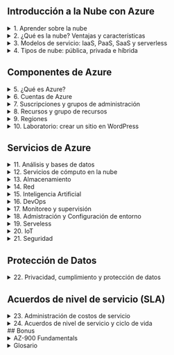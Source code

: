 ## Introducción a la Nube con Azure

<details><summary> 1. Aprender sobre la nube
</summary>

### **Conociendo Azure**
- Qué es
- Azure Portal
- Marketplace
- Servicios

### **Servicios:**

- Cómputo
- Web
- Almacenamiento
- BBDD
- Red
- IA
- DevOps
- Entornos
- Serverless
- IoT
- Seguridad

### **Componentes de Azure**

- Suscripciones
- Grupos de administración
- Recursos
- Grupos de recursos
- Regiones

### **Seguridad y privacidad**

- Protección de la información.
- Red segura.
- Servicios de identidad.
- Gobernanza de la nube.
- Estándares de privacidad.

### **Acuerdo de nivel de servicio**

- Acuerdos.
- Ciclo de vida del servicio.
- Administración de costos de servicio.

### Certificaciones Microsoft

**Developer:** Diseñan, construyen, prueban y mantienen soluciones para la nube:

- Azure Developer
- Developer Associate
- Dynamics 365
- Power Platform Developer
- IoT Developer

**Solutions Architect:** Expertos en cómputo, redes, almacenamiento y seguridad:

- Azure Solutions
- Power Platform
- Finance and Operations Apps

**DevOps Engineer:** Combinan personas, procesos y tecnologías para entregar productos de valor y servicios de forma continua:

- Azure DevOps Engineer Expert

**Security Engineer:** Implementan controles de seguridad y protección de amenazas para accesos, datos, aplicaciones y redes: 

- Azure Security Engineer
- Security Operations
- Indentity and Access

**Administrator:** Implementan, monitorean y mantienen soluciones.

- Azure Administrator
- Windows Virtual Desktop
- Teams Administrator
- Security Administrator

**Data Engineer:** Diseñan e implementan la administración, monitoreo, seguridad y privacidad de datos 

- Azure Data Engineer Associate

**Data Scientist:** Aplican técnicas de machine learning para entrenar, evaluar y desplegar modelos que resuelven problemas de negocio:

- Azure Data Scientist Associate

**AI Engineer:** Usan servicios cognitivos, machine learning y knowledge mining para diseñar e implementar soluciones:

- Azure AI Engineer Associate.

</details>

<details><summary> 2. ¿Qué es la nube? Ventajas y características
</summary>

### ¿Qué es la nube?

La nube son instalaciones en las cuales cada una tiene de forma independiente energia electrica, refrigeración y seguridad, son llamados Centro de Datos. Dentro de ellos se encuentran cientos de equipos conectados a Internet para consumir los servicios ofrecidos en la Nube.

Los Centros de Datos se encuentran distribuidos a lo largo del mundo. Azure es el servicio Cloud que tiene mas DataCenters desplegados a nivel mundial.

<aside>
💡 Azure (Microsoft) busca que sus DataCenters sean 100% sustentables utilizando Energias Limpias

</aside>

### ¿Para qué o Por qué?

- Cómputo
- Servidores
- Almacenamiento y bases de datos
- Redes
- Inteligencia Artificial
- Software y mas

> "Todo lo que puedes hacer en una computadora se puede hacer en la nube pero más: **barato, ágil y seguro**"
> 

### Modelo basado en consumo

Pago por servicios usados:

- Reduce costos operativos
- Optimiza la infraestructura
- Escala según las necesidades

### CapEx vs OpEx

- **Gastos de capital (CapEx):** Inversión en infraestructura física, deducible a largo plazo
- **Gastos operativos (OpEx):** Inversión en servicios o productos facturados al momento

### Ventajas

**Confiabilidad y Alta Disponibilidad**

- Experiencia de usuario sin tiempo de inactividad perceptible, aunque haya errores

**Escalable**

- Vertical: aumentando RAM | CPU a una VM
- Horizontal: aumentado instancias de recursos

**Elasticidad**

- Las aplicaciones siempre tendrán los recursos necesarios

**Agilidad**

- Instanciar recursos en la nube es muy rápido de implementar y configurar

**Distribución geográfica**

- DataCenter en todo el mundo ofreciendo el mejor rendimiento a cada región

**Recuperación ante desastres**

- Los datos se protegen con copias de seguridad, replicación de datos y distribución geográfica
</details>

<details><summary> 3. Modelos de servicio: IaaS, PaaS, SaaS y serverless
</summary>

![Images/Untitled.png](Images/Untitled.png)

### On-Premise (Local)

Todo corre por tu cuente:

- Equipos
- Adecuación
- Mantenimiento
- Configuración
- Actualización

### IaaS

**Ventajas**

Parecido a on-premise ofreciendo mayor flexibilidad y control sobre el hardware:

- Sin CapEx
- Ágil
- Administración compartida

**Desventajas**

- Complicado al inicio según el grado de detalle que se requiere en aspectos de conocimiento y tiempo

### PaaS

**Ventajas**

Entorno administrado por el proveedor: VMs, red, infraestructura.

- Solo te preocupas por el desarrollo.
- Configuración más ágil que IaaS.
- Enfocado al despliegue de aplicaciones.

**Desventajas**

- Puede ser más caro que IaaS.
- Compatibilidad con algunos elementos.
- Dependencias con el proveedor.
- Riesgos de seguridad.
- Limitantes de idioma, interfaz o recursos.

### SaaS

**Ventajas**

El proveedor administra el 100% del entorno y los usuarios solo utilizan la aplicación que se ejecuta en la nube:

- Office Online.
- Outlook.
- CRM.
- ERP.

**Desventajas**

- Se necesita conexión a internet.
- Poco control.
- Baja personalización.
- Desempeño limitado.

### Serveless

- Sí usa servidores.
- El proveedor aprovisiona, escala y administra la infraestructura.
- Ejecuta funciones o fracciones de código.
- Es dirigida por eventos.

**Ventajas**

- Altamente escalable.
- Enfocada a la lógica de negocio.
- Ahorro de tiempo.
- Desarrollo ágil.
- Pago por uso.

**Desventajas**

- No están diseñada para procesos extensos.
- Detalles de desempeño.
- Retos de testing y debugging.
</details>

<details><summary> 4. Tipos de nube: pública, privada e híbrida
</summary>

### Nube Pública

- Accesible a todo el mundo.
- Son propiedad de un proveedor.
- Se distribuye a través de internet.

### Nube Privada

- Accesible para miembros de una organización
- Puede estar on-premise u hospedada.

### Nube Híbrida

- Combinación de on-premise, nube pública y privada.

![Images/Untitled%201.png](Images/Untitled%201.png)
</details>

## Componentes de Azure

<details><summary> 5. ¿Qué es Azure?
</summary>

Es un proveedor de servicios en la nube, cuenta con mas de 100 servicios distintos para ser accedidos a través de internet. Cubre prácticamente cualquier necesidad para la nube o de computo.

![Untitled](Images/Untitled%202.png)

### Ventajas de Azure

- Preparado para el futuro.
- Crea a tu ritmo.
- Listo para cualquier tipo de nube.
- Confiable.
- Cuenta con plataforma Microsoft Learn -

[Examinar todo - Learn](https://docs.microsoft.com/es-es/learn/browse/?products=azure&amp%3Bresource_type=learning%20path)

### ¿Cómo funciona Azure?

- A través de la virtualización (se puede realizar de forma local o en la nube en un Datacenter).
- Basado en virtualización abstrae los elementos de una PC recibidos por un Hypervisor.
- Se usa un orquestador encargado de recibir nuestras indicaciones.

### Herramientas

- Azure Portal - [https://portal.azure.com/](https://portal.azure.com/)
- Azure MarketPlace
</details>

<details><summary> 6. Cuentas de Azure
</summary>

![Images/Untitled%203.png](Images/Untitled%203.png)

**Recursos:** Instancias de los servicios disponibles como máquinas virtuales, discos duros y bases de datos.

**Grupos de recursos:** Contenedor lógico donde se implementan y administran recursos de Azure. Un recurso puede pertenecer a un solo GR pero puede comunicarse con recursos de otro GR.

**Suscripciones:** Agrupación de cuentas de usuario y recursos creados por estas cuentas. Puede tener límites o cuotas definidas.

**Grupos de administración:** Administran el acceso, las directivas y cumplimiento de las suscripciones. Las suscripciones heredan las condiciones de su grupo.

Creación de la Cuenta

[Soluciones de Azure | Microsoft Azure](https://azure.microsoft.com/es-es/solutions/)

</details>

<details><summary> 7. Suscripciones y grupos de administración
</summary>
Se necesita de una suscripción de Azure para utilizar sus servicios:

- Desarrollador: pagas por los servicios a medida que los utilices.
- Prueba: experimentar de manera gratuita.
- Suscripción: a través de un partner compras servicios de Azure.
- Estudiante: a través de un email autorizado (.edu)

### Limites

1. **Facturación:** forma de facturarse. Cada suscripción tiene su factura.
2. **Control de acceso:** cada suscripción tiene directivas de acceso.

### ¿Cuándo se necesita más suscripciones?

- **Entorno:** separación de entornos de trabajos como desarrollo, pruebas, aislamiento de datos, entre otros.
- **Estructura Organizacional:** limitaciones según presupuesto, tiempo, por equipos o acceso a recursos.
- **Facturación:** para facilitar el seguimiento de costos según entornos como producción, desarrollo o pruebas.
- **Límites por suscripción:** Pueden haber algunas limitaciones de hardware por suscripción, entonces es necesario crear nuevas.

![Images/Untitled%204.png](Images/Untitled%204.png)

### Grupos de Administración

![Images/Untitled%205.png](Images/Untitled%205.png)

**Consideraciones:**

- Hasta 10 000 grupos de administración en un único directorio.
- El árbol de grupo de administración puede admitir hasta seis niveles de profundidad.
- Cada grupo de administración y suscripción solo puede admitir un elemento primario.
- Cada grupo de administración puede tener muchos elementos secundarios.
- Todas las suscripciones y grupos de administración están dentro de una única jerarquía en cada directorio.
</details>

<details><summary> 8. Recursos y grupo de recursos
</summary>

**Recurso:** elemento administrable en Azure.

**Grupo de recursos:** contenedor de recursos relacionados a una solución.

### Características

- Todos los recursos deben estar en un grupo.
- Un recurso solo puede pertenecer a un grupo.

<aside>
💡 Cuando eliminas un grupo de recursos, también elimina todos los recursos contenidos.

</aside>

### Autorización

Utilizan permisos de control basado en roles (**RBAC - Roles Based Access Control**), permitiendo acceso solo a lo necesario.

### Herramientas

**Azure Resource Manager**

![Images/Untitled%206.png](Images/Untitled%206.png)

- Plantillas en JSON.
- Administrar recursos por grupo.
- Capacidad de reutilización.
- RBAC.
- Etiquetas.
- Facturación.
</details>

<details><summary> 9. Regiones
</summary>

Área geográfica con por lo menos un data center. Algunos servicios son exclusivos de ciertas regiones.

- Canada East
- North Europe
- South Africa North

**Regiones Especiales**

- US DoD
- US Gov Virginia
- US Gov Iowa
- China East
- China North

<aside>
💡 Azure es el proveedor con más regiones globales y en constante expansión.

</aside>

[https://docs.microsoft.com/en-us/learn/modules/azure-architecture-fundamentals/regions-availability-zones](https://docs.microsoft.com/en-us/learn/modules/azure-architecture-fundamentals/regions-availability-zones)

### Zonas de disponibilidad

- Distintos data centers en una misma región equipados con energía de emergencia, refrigeración y redes independientes.

**Propósito**

- Permiten redudancia de servicios y datos ante errores, desastres u otros imprevistos.

**Consideraciones**

- No todas las regiones son compatibles con zonas de disponiblidad.
- Esto puede implicar un costo.

![Images/Untitled%207.png](Images/Untitled%207.png)

### Pares de regiones

Regiones con por lo menos 500 km de distancia entre ambas para replicar recursos en caso de interrupciones, como:

- Desastres naturales.
- Incendios.
- Disturbios civiles.
- Ausencia de electricidad.
- Daños en la red física.
- Otros.

![Images/Untitled%208.png](Images/Untitled%208.png)
</details>

<details><summary> 10. Laboratorio: crear un sitio en WordPress
</summary>

# Labs

[Ejercicio: Creación de un sitio web hospedado en Azure - Learn](https://docs.microsoft.com/es-mx/learn/modules/azure-architecture-fundamentals/exercise-create-website)

[https://docs.google.com/document/d/1nT6lvqlRPhlPCy1a-Xknp-aPwBjm5gKHqk5QW2CLj6s/edit](https://docs.google.com/document/d/1nT6lvqlRPhlPCy1a-Xknp-aPwBjm5gKHqk5QW2CLj6s/edit)

</details>

## Servicios de Azure

<details><summary> 11. Análisis y bases de datos
</summary>

### **Tipos de bases de datos:**

- Estructuradas (SQL)
- No Estructuradas (NoSQL)

### **Tipos de Datos**

- Estructurados
- Semi-estructurados
- No estructarados

### Servicios

1. **Azure Cosmo DB**
- Servicio de bases de datos NoSQL, elástico e independiente al rendimiento y almacenamiento de las regiones.
- Almacena datos en formato de secuencia de registro de átomos (ARS).
- Se abstraen los datos y se proyectan como una API.
- Compatibilidad con SQL, Gremlin, Cassandra, MondoDB
2. **Azure SQL Database**
- Basado en Microsoft SQL Server.
- Alto rendimiento
- Confiable
- Administrada
- Segura
- Compatible con NoSQL
- Funciona como PaaS controlando las funciones administrativas de una BD:
- Actualizaciones
- Revisiones
- Backups
- Supervisión
3. **Azure SQL Managed Instance**
- Comando para backup.
- Common language runtime (CLR).

> **CLR:** Es el entorno de ejecución de código .NET en SQL que se encarga de compilar y convertir el código pára que sea ejecutado en la CPU de la máquina.
> 
- Transacciones entre bases de datos.
- No cuenta con escalado automático.

![Images/Untitled%209.png](Images/Untitled%209.png)

### Servicios para motores específicos

1. **Azure Database for MySQL**
- Basado en MySQL Community Edition 5.6, 5.7 y 8.0.
- Alta disponibilidad.
- Escalado en segundos.
- Protección de información.
- Backups automáticos.
2. **Azure Database for PostgreSQL**
- Basado en PostgreSQL.
- Opción de servidor único:
- Básico
- Uso general
- Optimizado
- Hiperscala (Citus) para cargas de
100 GB o más.

### Servicios de análisis y big data

1. **Azure Synapse Analytics**
- Análisis de datos de todo tipo: sin procesar, refinados o seleccionados.
- Por medio de recursos sin servidor o provisionados.
- Compatible con SQL y Apache Spark.
2. **Azure HDInsight**
- Análisis de datos de open source.
- Procesa grandes volúmenes de datos.
- Puede crear clusters de tipo Spark, Hadoop, Kafka, HBase y más.
- Admite ETLs.
3. **Azure Databricks**
- Descubre información de volúmenes masivos de datos.
- Compatible con Apache Spark.
- Funciona Python, Scala, R, Java, SQL, TensorFlow, PyTorch y Scikit-Learn.
4. **Azure Data Lake Analytics**
- Realiza análisis bajo demanda.
- Enfocado a ETL en lugar de configurar hardware.
- Modelo pay as you go.

# Labs

[Ejercicio: Creación de una base de datos SQL - Learn](https://docs.microsoft.com/es-es/learn/modules/azure-database-fundamentals/exercise-create-sql-database)

</details>

<details><summary> 12. Servicios de cómputo en la nube
</summary>

### Azure Virtual Machines

- IaaS
- Conveniente para:
- Pruebas y desarrollo.
- Ejecutar aplicaciones en la nube.
- Extender recursos en la nube.
- Recuperación ante desastres.
- Migración (lift-and-shift)
- Azure Batch:
- Conjuntos de VMs.
- Configuración en minutos de máquinas idénticas.
- Aumento o disminución automático.

### Azure Container Instances

- PaaS para ejecución de contenedores
- Sencillo
- Sin servicios adicionales
- Permite carga de contenedores

### Azure Kubernetes Service

- Orquestación (automatización y administración) de contenedores en volumen.
- Utilidad de contenedores:
- Dividir las partes de una aplicación.
- Hacer cambios sin afectar otras partes.
- Hacer pruebas en entornos aislados

### Azure App Service

- PaaS para crear y alojar aplicaciones conectadas a la web.
- Compatible con Windows, Linux e implementaciones automatizadas.
- Tipos de servicios:
- Aplicaciones web.
- Aplicaciones de API.
- Operaciones en segundo plano.
- Aplicaciones móviles.

### Azure Functions (serverless)

- Funciones que responden a eventos:
- Peticiones REST.
- Temporizador.
- Mensajes de otro servicio.
- Escalan automáticamente.
- Sin estado.
- Con estado (Durable Functions).

### Azure Logic Apps (serverless)

- Flujos de trabajo basados en eventos.
- Cuenta con una GUI.
- Se crean de forma visual o en JSON.
- Cuenta con más de 200 conectores y bloques.

![Images/Untitled%2010.png](Images/Untitled%2010.png)

### Windows Virtual Desktop

- Tener Windows en cualquier lugar.
- Compatible con los sistemas operativos mas populares o incluso navegadores web.
- Ventajas:
- Compatibilidad.
- Mejor experiencia de uso.
- Seguridad.
- Rendimiento.
- Inicio de sesión múltiple.
- Licencias propias.

# Labs

[Ejercicio: Creación de una máquina virtual Windows - Learn](https://docs.microsoft.com/es-es/learn/modules/create-windows-virtual-machine-in-azure/3-exercise-create-a-vm)

[Ejercicio: Conexión a una máquina virtual Windows mediante RDP - Learn](https://docs.microsoft.com/es-es/learn/modules/create-windows-virtual-machine-in-azure/5-exercise-connect-to-a-windows-vm-using-rdp)

</details>

<details><summary> 13. Almacenamiento
</summary>

### Azure Blob Storage

- Almacenamiento no estructurado.
- Sin restricciones.
- Soporta miles de cargas simultáneas.
- Ideal para:
- Visualizar imágenes o videos.
- Acceso distribuido.
- Streaming.
- Backup.
- Análisis de datos.
- Almacenamiento de VMs >8 TB.

### Azure Files

- Recursos compartidos administrados en la nube bajo protocolos SMB y NFS.
- Pueden estar en local o en la nube.
- Ideal para:
- Cuando muchas aplicaciones usan recursos compartidos.
- Acceder a recursos desde varias VMs.
- Similar a OneDrive.

### Niveles de acceso:

1. **Frecuente:** Imágenes o descargas de un sitio web.
2. **Esporádico (30 días):** Reportes mensuales, facturas, etc.
3. **Archivo (180 días):** Copias de seguridad.

# Labs

[Ejercicio: creación de una cuenta de almacenamiento mediante Azure Portal - Learn](https://docs.microsoft.com/es-es/learn/modules/create-azure-storage-account/5-exercise-create-a-storage-account)

</details>

<details><summary> 14. Red
</summary>

### Azure Virtual Network

- Permite a los recursos de Azure comunicarse entre sí, con usuarios de internet y equipos cliente en local.
- Funcionalidades:
- Aislamiento y segmentación
- Comunicación con internet
- Comunicación entre recursos
- Redes virtuales.
- Puntos de conexión de servicio.
- Comunicación entre recursos locales
- Redes virtuales de punto a sitio.
- Redes privadas virtuales (VPN) de sitio a sitio.
- Azure ExpressRoute.
- Enrutamiento del tráfico de red
- Tablas de ruta.
- Protocolo de puerta de enlace de borde (BGP).
- Filtrado del tráfico de red
- Grupos de seguridad de red.
- Aplicaciones virtuales de red.

![Images/Untitled%2011.png](Images/Untitled%2011.png)


### Azure VPN Gateway

- Conecta redes locales a Azure vía VPN de sitio a sitio/punto, a sitio, a través de protocolos IPsec e IKE.

### Azure ExpressRoute

- Genera conexiones privadas entre Azure y la infraestructura, de forma confiable y rápida, sin utilizar internet público.

# Labs

[Ejercicio: creación de una red virtual de Azure - Learn](https://docs.microsoft.com/es-es/learn/modules/configure-network-for-azure-virtual-machines/3-exercise-create-azure-virtual-network)

[Ejercicio: Creación de una instancia de Azure VPN Gateway - Learn](https://docs.microsoft.com/es-es/learn/modules/configure-network-for-azure-virtual-machines/5-exercise-create-azure-vpn-gateway)

</details>

<details><summary> 15. Inteligencia Artificial
</summary>

1. **Deep Learning:** usa redes neuronales para descubrir, aprender y crecer.
2. **Machine learning:** utiliza datos existentes para entrenar modelos y pronosticar.

### Azure Machine Learning

- PaaS para realizar predicciones conectándose a datos para entrenar y probar modelos.
- Ofrece control completo del diseño y entrenamiento de algoritmos.

### Azure Cognitive Services

- Modelos de ML creados que permiten a una aplicación ver, oír, hablar, entender y pensar. No se necesitan conocimientos en ML o DS.
- Categorías:
- Lengua
- Voz
- Visión
- Decisión

### Azure Bot Service

- Azure Bot Service.
- Bot Framework.
- Creación de agentes virtuales que pueden usar otros servicios.

# Labs

[Ejercicio: análisis de imágenes con el servicio Computer Vision - Learn](https://docs.microsoft.com/es-es/learn/modules/analyze-images-computer-vision/3-analyze-images)

</details>

<details><summary> 16. DevOps
</summary>

# **Azure DevOps Services**

## Azure Repos

- Repositorios de código fuente centralizado para publicar código y colaborar.

## Azure Boards

- Tableros para gestión de proyectos como Kanban, informes, incidencias, epics, etc.

## Azure Pipelines

- Herramienta de automatización de:
- Continuos Integration
- Continuos Delivery

## Azure Artifacts

- Repositorio para alojar *artefactos* que se incluyen en el flujo de pruebas o implementación.

## Azure Test Plans

- Herramientas de pruebas automatizadas para garantizar la calidad antes de lanzar software.

# GitHub & GitHub Actions

- **Git:** herramienta de control de versiones.
- **GitHub:** repositorio de código remoto.

## GitHub Actions

- Automatización de flujos de trabajo basado en triggers, especialmente para CI/CD.

# Azure DevTest Labs

- Medio automatizado para administrar proceso de compilación, configuración y anulación de VMs y otros recursos.

# Labs

[Ejercicio: Creación de una prueba de rendimiento para una aplicación web mediante Azure Portal - Learn](https://docs.microsoft.com/es-es/learn/modules/load-test-web-app-azure-devops/3-create-a-quick-performance-test-for-a-web-app-using-the-azure-portal)

[Ejercicio: Uso de Azure DevOps para personalizar y volver a configurar las pruebas de carga de aplicaciones web - Learn](https://docs.microsoft.com/es-es/learn/modules/load-test-web-app-azure-devops/6-use-azure-devops-to-customize-and-reconfigure-web-app-load-tests)

</details>

<details><summary> 17. Monitoreo y supervisión
</summary>

## Azure Advisor

- Evalúa recursos, brinda recomendaciones y notificaciones de mejora a través de Azure Portal y su API.
- Categorías:
- Confiabilidad.
- Seguridad.
- Rendimiento.
- Costos.
- Excelencia operativa.

## Azure Monitor

- Plataforma que recopila, analiza y muestra datos para tomar acciones basada en métricas del entorno local y Azure.

![Images/Untitled%2012.png](Images/Untitled%2012.png)

## Azure Service Health

- Brinda vista personalizada del estado de los servicios, regiones y recursos de Azure.
- Eventos:
- Problemas de servicio.
- Mantenimientos planeados.
- Avisos de estado.

## Azure Network Security Group

- Filtrar el tráfico de red hacia y desde los recursos de Azure en una red virtual de Azure.
- Un grupo de seguridad de red contiene [reglas de seguridad](https://docs.microsoft.com/en-us/azure/virtual-network/security-overview#security-rules) que permiten o deniegan el tráfico de red entrante hacia, o el tráfico de red saliente desde, varios tipos de recursos de Azure.
- Para cada regla, se puede especificar **el origen y el destino, el puerto y el protocolo**. [Este artículo](https://docs.microsoft.com/en-us/azure/virtual-network/security-overview) describe las propiedades de una regla de grupo de seguridad de red, las [reglas de seguridad predeterminadas](https://docs.microsoft.com/en-us/azure/virtual-network/security-overview#default-security-rules) que se aplican y las propiedades de la regla que puede modificar para crear una [regla de seguridad aumentada](https://docs.microsoft.com/en-us/azure/virtual-network/security-overview#augmented-security-rules).

# Labs

[Ejercicio: Configuración de una máquina virtual con diagnósticos de arranque - Learn](https://docs.microsoft.com/es-es/learn/modules/monitor-azure-vm-using-diagnostic-data/3-exercise-create-virtual-machine)

[Ejercicio: Configuración de la extensión Azure Diagnostics - Learn](https://docs.microsoft.com/es-es/learn/modules/monitor-azure-vm-using-diagnostic-data/6-exercise-configure-azure-diagnostic-extension)

</details>

<details><summary> 18. Admistración y Configuración de entorno
</summary>

### Azure Portal

### Azure Mobile App

- Compatible con iOS y Android.
- Supervisa estado de Azure.
- Alertas, diagnósticos y correcciones.
- Ejecutar comandos de CLI o Azure PowerShell.

### Azure PowerShell

### Azure CLI

### Cloud Shell

### Azure Resource Manager Templates

- Formato JSON.
- Se comprueban antes de ejecutarse.
- Se define el estado y configuración de cada recurso, la plantilla hace el resto.

### Labs

[Ejercicio: Creación de una aplicación de funciones en Azure Portal - Learn](https://docs.microsoft.com/es-es/learn/modules/create-serverless-logic-with-azure-functions/3-create-an-azure-functions-app-in-the-azure-portal?pivots=javascript)

[Ejercicio: Incorporación de lógica a la aplicación de funciones - Learn](https://docs.microsoft.com/es-es/learn/modules/create-serverless-logic-with-azure-functions/5-add-logic-to-the-function-app?pivots=javascript)

</details>

<details><summary> 19. Serveless
</summary>

## Azure Functions

- Alojamiento de métodos o funciones que se ejecutan enrespuesta a eventos:
- Solicitudes HTTP
- Temporizadores
- Mensajes
- Acciones
- Ventajas:
- Escalado automático.
- Pago por función ejecutada.
- Con o sin estado.
- Tareas de orquestación (durable functions).
- Lenguajes compatibles
- C#
- JavaScript
- Python
- TypeScript
- Java
- Shell

## Azure Logic Apps

- No-code/Low-code.
- Ideal par automatizar y organizar.
- Integra aplicaciones, datos y sistemas.

![Images/Untitled%2013.png](Images/Untitled%2013.png)

## Labs

[Ejercicio: Incorporación de lógica a la aplicación de funciones - Learn](https://docs.microsoft.com/es-es/learn/modules/create-serverless-logic-with-azure-functions/5-add-logic-to-the-function-app?pivots=javascript)

[Ejercicio: Creación de una rama en función de las opiniones del tweet - Learn](https://docs.microsoft.com/es-es/learn/modules/route-and-process-data-logic-apps/8-ex-branch-based-on-tweet-sentiment)

[Ejercicio: Creación de una aplicación de funciones en Azure Portal - Learn](https://docs.microsoft.com/es-es/learn/modules/create-serverless-logic-with-azure-functions/3-create-an-azure-functions-app-in-the-azure-portal?pivots=javascript)

[Ejercicio: Creación de la aplicación lógica de seguimiento de redes sociales - Learn](https://docs.microsoft.com/es-es/learn/modules/route-and-process-data-logic-apps/4-ex-create-social-media-tracker)

</details>

<details><summary> 20. IoT
</summary>

> El Internet of Things (IoT), describe la red de objetos físicos (cosas), que llevan sensores integrados, software y otras tecnologías, con el fin de conectar e intercambiar datos con otros dispositivos y sistemas a través de Internet.
> 

### ¿De dónde vienen los datos?

**Sensores**:

- Temperatura.
- Humedad.
- Códigos (barras, QR).
- Proximidad.
- Ubicación geográfica.
- Sonido.
- Movimiento.
- Biométricos.

## Azure IoT Hub

- Centro de mensajes entre aplicaciones IoT y dispositivos.
- Permite control remoto manual o automatizado de dispositivos.
- Cuenta con supervisión

## Azure IoT Central

- Basado en IoT Hub con interfaz visual.
- Posee plantillas para escenarios comunes.

## Azure Sphere

- Avnet Azure Sphere MT3620 Starter Kit
- Seeed MT3620 Mini Dev Board
- Kit de desarrollo de Seeed Azure Sphere MT3620
- Partes:
- Unidad de Microcontrolador (MCU).
- Sistema operativo (SO).
- Servicio de seguridad (AS3).
- Requisitos:
- Kit de desarrollo.
- **Windows**
- Visual Studio.
- Visual Studio Code.
- Línea de comandos con CMake.
- **Linux**
- Visual Studio Code.
- Línea de comandos con CMake.

## Labs

[Ejercicio: Creación de un servicio de aprovisionamiento de dispositivos, un certificado raíz y una inscripción de grupo - Learn](https://docs.microsoft.com/es-es/learn/modules/securely-provision-iot-devices-at-scale-with-device-provisioning-service/4-exercise-create-dps-resource-root-certificate-group-enrollment)

[Ejercicio: Creación del código para los dispositivos de sensor - Learn](https://docs.microsoft.com/es-es/learn/modules/securely-provision-iot-devices-at-scale-with-device-provisioning-service/6-exercise-create-code-sensor-devices?pivots=vscode)

[Ejercicio: Comprobación de que varios dispositivos se aprovisionan automáticamente y se asignan al centro - Learn](https://docs.microsoft.com/es-es/learn/modules/securely-provision-iot-devices-at-scale-with-device-provisioning-service/7-exercise-test-multiple-devices-provision-correctly)

</details>

<details><summary>  21. Seguridad
</summary>

## Servicios de Seguridad

## Azure Security Center

- Servicio que brinda visibilidad del nivel de seguridad de los servicios en Azure y local.
- Supervisa la configuración de seguridad.
- Aplica cambios automáticamente.
- Brinda recomendaciones.
- Detecta y bloquea amenazas de malware con ML.
- Detecta ataques e investiga amenazas.
- Proporciona control de acceso *Just-in-Time.*

### Puntuación de seguridad

Es la medida del nivel de seguridad y permite:

- Notificar el estado actual.
- Mejorar el nivel.
- Compara puntos de referencia.

## Azure Sentinel

- SIEM en la nube de análisis de seguridad y amenazas.
- Recopila datos en volumen.
- Detecta amenazas
- Investiga con IA.
- Responde a incidentes.

## Azure Key Vault

- Servicio centralizado para almacenar datos confidenciales.
- **Administra**:
- Secretos.
- Claves de cifrado.
- Certificados SSL/TLS.
- Respaldos por módulos de seguridad de hardware (HMS).

## Azure Dedicated Host

- Servidores físicos que no se comparten con otros inquilinos y/o aplicaciones.
- Ofrece visibilidad y control.
- Asegura requisitos de cumplimiento.
- Personalizable.
- Puede tener mayor costo.

# Servicios de Seguridad de Red

## Azure Firewall

## Azure DDoS Protection

# Servicios de Identidad

- **Autenticación (AuthN):** Solicitar credenciales legítimas.
- **Autorización (AuthZ):** Establecer el nivel de acceso a una persona o servicio autenticado.

Un buen sistema de autenticación se compone de 3 elementos claves:

- Algo que sabes
- Algo que tienes
- Algo que eres

## Azure Active Directory

## Multi-Factor Authentication

## Inicio de Sesión Único (SSO)

# Labs

[Ejercicio: Administración de una contraseña en Azure Key Vault - Learn](https://docs.microsoft.com/es-es/learn/modules/protect-against-security-threats-azure/5-manage-password-key-vault)

[Ejercicio: agregar o eliminar usuarios en Azure Active Directory - Learn](https://docs.microsoft.com/es-es/learn/modules/create-users-and-groups-in-azure-active-directory/3-exercise-add-delete-users-azure-ad)

[Ejercicio: asignar usuarios a grupos de Azure Active Directory - Learn](https://docs.microsoft.com/es-es/learn/modules/create-users-and-groups-in-azure-active-directory/5-exercise-assign-users-azure-ad-groups)

[Ejercicio: Habilitación de Azure AD Multi-Factor Authentication - Learn](https://docs.microsoft.com/es-es/learn/modules/secure-aad-users-with-mfa/4-exercise-mfa)

</details>

## Protección de Datos

<details><summary> 22. Privacidad, cumplimiento y protección de datos
</summary>

<aside>
💡 Los datos de nuestros clientes NO son nuestros datos.
</aside>

# ¿Cumplimiento?

Cumplir con una ley, estándar, conjunto de directrices, normas o requerimientos.

- Globales
- Gubernamentales
- Sectoriales
- Regionales

## Declaración de privacidad

- Explica qué datos personales recopila Microsoft, cómo los usa y para qué.
- Abarca todos sus servicios, sitios, software, servidores y dispositivos.

## Términos de los servicios en línea

- Contrato legal entre Microsoft y el cliente.
- Detalla las obligaciones de ambas partes respecto al procesamiento y seguridad de los datos.
- ***Aplica a servicios bajo licencia.***

## Anexo de protección de datos **(Data Protection Addendum)**

- Define términos de seguridad y procesamiento de datos para servicios en línea:
- Cumplimiento de leyes
- Revelación de datos
- Seguridad de datos

# Adicional

[Información legal de Microsoft Azure | Microsoft Azure](https://azure.microsoft.com/es-mx/support/legal/)

[Confíe en su nube | Microsoft Azure](https://azure.microsoft.com/es-mx/overview/trusted-cloud/)

</details>

## Acuerdos de nivel de servicio (SLA)

<details><summary> 23. Administración de costos de servicio
</summary>

## Calculadora de costo total de propiedad (TOC)

- Ayuda a calcular los costos de Azure vs. local.
- Deben considerarse costos indirectos, diferencias de zona, promedios, etc.

### ¿Cómo funciona?

1. Definir cargas de trabajo.
2. Ajustar supuestos.
3. Consultar informe.

## Comprar servicios

- Contratos Enterprise (B2B).
- En la web.
- Proveedor de soluciones (Microsoft partner)

### ¿Qué afecta a los costos?

- Tipo de recurso.
- Medidores de uso: tiempo, tráfico, tamaños y cantidades.
- Uso de recursos.
- Región.

## Reducción de costos

### ¿Qué afecta a los costos?

- Estimar antes de implementar.
- Azure Advisor.
- Limitar presupuestos.
- Pagar por adelantado.
- Licenciamiento.
- Disponer de regiones y ubicaciones de bajo costo.
- Investigar ofertas de ahorro.
- Azure Cost Management + Billing.
- Etiquetas para identificar costos.
- Cambiar el tamaño de recursos.
- Desasignar recursos.
- Eliminar recursos no utilizados.
- Migrar de IaaS a PaaS.

# Adicional

[Información general sobre precios - Cómo funcionan los precios de Azure | Microsoft Azure](https://azure.microsoft.com/es-mx/pricing/)

[Calculadora de precios | Microsoft Azure](https://azure.microsoft.com/es-mx/pricing/calculator/)

[Calculadora del costo total de propiedad (TCO) | Microsoft Azure](https://azure.microsoft.com/es-mx/pricing/tco/calculator/)

[Optimización de costos en la nube | Microsoft Azure](https://azure.microsoft.com/es-mx/overview/cost-optimization/)

</details>

<details><summary> 24. Acuerdos de nivel de servicio y ciclo de vida
</summary>

# Acuerdo de nivel de servicio

- Contrato formal entre empresa de servicios y cliente.
- Define estándares de rendimiento que Microsoft se compromete a brindar.

### ¿Qué incluyen?

- Introducción.
- Términos generales.
- Detalles del SLA (Service Level Agreement).

### Importancia

**Entender**:

- Garantías de servicio.
- Hacerlas efectivas.
- Disponibilidades.

![Images/Untitled%2014.png](Images/Untitled%2014.png)

![Images/Untitled%2015.png](Images/Untitled%2015.png)

### Elementos para aumentar SLA

- Tipo de discos.
- Niveles superiores de servicio.
- Redundancia en regiones.
- Redundancia en zonas de disponibilidad.

# Cálculo del SLA compuesto

![Images/Untitled%2016.png](Images/Untitled%2016.png)

Los SLA compuestos implican varios servicios que soportan una aplicación, cada uno con diferentes niveles de disponibilidad.

Por ejemplo, considere una aplicación web de App Service que escribe en Azure SQL Database. En el momento de escribir este artículo, estos servicios de Azure tienen los siguientes acuerdos de nivel de servicio:

Aplicaciones web de App Service = 99,95%.

Base de datos SQL = 99,99%.

¿Cuál es el tiempo máximo de inactividad que se puede esperar para esta aplicación? Si cualquiera de los servicios falla, toda la aplicación falla. La probabilidad de que cada servicio falle es independiente, por lo que el SLA compuesto para esta aplicación es 99,95% × 99,99% = 99,94%. Esto es más bajo que los SLA individuales, lo que no es sorprendente porque una aplicación que depende de varios servicios tiene más puntos potenciales de fallo.

Se puede mejorar el SLA compuesto creando rutas independientes de reserva. Por ejemplo, si la base de datos SQL no está disponible, ponga las transacciones en una cola para ser procesadas más tarde.

## Ciclo de vida

- Forma en que cada servicio está disponible.
- **Fases**:
- Desarrollo.
- Preliminar.
- Disponibilidad general (GA).
- Desaconsejado.

## Azure Policy

ayuda a aplicar las normas de la organización y a evaluar el cumplimiento a escala. A través de su panel de control de cumplimiento, proporciona una vista agregada para evaluar el estado general del entorno, con la capacidad de desglosar la granularidad por recurso y por política. También ayuda a que sus recursos cumplan con la normativa mediante la corrección masiva de los recursos existentes y la corrección automática de los nuevos recursos.

Los casos de uso comunes para Azure Policy incluyen la implementación de la gobernanza para la coherencia de los recursos, el cumplimiento de las normativas, la seguridad, los costes y la gestión. Las definiciones de políticas para estos casos de uso comunes ya están disponibles en su entorno de Azure como elementos incorporados para ayudarle a empezar.

## Adicional

[Contratos de nivel de servicio - Página principal | Microsoft Azure](https://azure.microsoft.com/es-mx/support/legal/sla/)

</details>
## Bonus

<details><summary> AZ-900 Fundamentals
</summary>

## Azure Cloud Computing

![https://static.platzi.com/media/user_upload/azure-900-cloud-fundamentals-1-cloud-computing-dcf14a84-2e4a-4c4d-a6aa-6b102e885d57.jpg](https://static.platzi.com/media/user_upload/azure-900-cloud-fundamentals-1-cloud-computing-dcf14a84-2e4a-4c4d-a6aa-6b102e885d57.jpg)

## Azure Architectural Components

![https://static.platzi.com/media/user_upload/azure-900-cloud-fundamentals-2-architectural-components-607d9a9b-d43e-4b09-bfac-f5cb0c5d28e1.jpg](https://static.platzi.com/media/user_upload/azure-900-cloud-fundamentals-2-architectural-components-607d9a9b-d43e-4b09-bfac-f5cb0c5d28e1.jpg)

## Azure Compute Services

![https://static.platzi.com/media/user_upload/azure-900-cloud-fundamentals-3-compute-services-9bd9719b-16e1-4a4a-9649-7a73745ea9dd.jpg](https://static.platzi.com/media/user_upload/azure-900-cloud-fundamentals-3-compute-services-9bd9719b-16e1-4a4a-9649-7a73745ea9dd.jpg)

## Azure Container Services

![https://static.platzi.com/media/user_upload/azure-900-cloud-fundamentals-4-container-services-40c4edeb-be7f-4878-a6fb-24e1d1b27a16.jpg](https://static.platzi.com/media/user_upload/azure-900-cloud-fundamentals-4-container-services-40c4edeb-be7f-4878-a6fb-24e1d1b27a16.jpg)

## Azure Network Services

![https://static.platzi.com/media/user_upload/azure-900-cloud-fundamentals-5-network-services-aa06fef7-17a2-4ec0-9887-823a4317d004.jpg](https://static.platzi.com/media/user_upload/azure-900-cloud-fundamentals-5-network-services-aa06fef7-17a2-4ec0-9887-823a4317d004.jpg)

## Azure Storage Services

![https://static.platzi.com/media/user_upload/azure-900-cloud-fundamentals-6-storage-services-98f7aa92-5fdd-4d1b-837a-4d90211a357d.jpg](https://static.platzi.com/media/user_upload/azure-900-cloud-fundamentals-6-storage-services-98f7aa92-5fdd-4d1b-837a-4d90211a357d.jpg)

## Azure Database Services

![https://static.platzi.com/media/user_upload/azure-900-cloud-fundamentals-7-database-services-1-0b82096e-9916-4c51-b8bb-90191ee7f16d.jpg](https://static.platzi.com/media/user_upload/azure-900-cloud-fundamentals-7-database-services-1-0b82096e-9916-4c51-b8bb-90191ee7f16d.jpg)

</details>


<details><summary> Glosario
</summary>

---

1. **Cloud computing:** Descompone las funciones clave de un ordenador y las ofrece como un servicio (como el procesamiento, el almacenamiento o la conexión en red). Es un tipo de informática basada en Internet que proporciona recursos de procesamiento informático y datos compartidos a ordenadores a otros dispositivos bajo demanda.
2. **Scaling:** Utilización de más recursos en la nube de los previstos o anticipados.
3. **Vertical Scaling:** - Adición de recursos adicionales para hacer frente a una mayor carga de trabajo para aumentar 2 núcleos de CPU a 4 en un servidor satisfacer la petición del usuario o un aumento de la RAM de 4 GB a 8 GB.
4. **Horizontal Scaling:** Aumentar la capacidad de su infraestructura en la nube, por ejemplo en el caso de que un servidor traiga otra instancia de una capacidad similar y luego equilibrar la carga entre los dos.
5. **Manual Scaling:** Es por lo que la supervisión se realiza físicamente y se escala según sea necesario.Automatic Scaling - Es por lo que un programa o un script realiza el escalado en base a parámetros que se le dan.
6. **Elastic:** Significa que los recursos de la nube pueden aumentar o disminuir en función de la demanda de los usuarios.
7. **Up to date:** Significa que la nube aprovecha el hardware más reciente, ya que los proveedores proveen que para el hardware y el software.
8. **Reliable:** Los proveedores de la nube tienen una infraestructura de centros de datos distribuidos por todo el mundo que a través de la cual replican los datos del cliente haciendo que se diga que es fiable debido a las múltiples copias y backups de los datos del cliente.
9. **Global:** La infraestructura de nube distribuida en todo el mundo del proveedor la hace global.
10. **Secure:** Las medidas físicas con políticas y controles establecidos, junto con personal experimentado personal experimentado hace que la nube sea segura, pero no exime a los clientes de su responsabilidad de mantener la seguridad de los datos.
11. **Shared security model:** Un marco de funcionamiento de la nube que describe la responsabilidad de los proveedores de la nube como de los clientes en el mantenimiento de la seguridad de la nube.
12. **Economies of scale:** Los proveedores de la nube se benefician de la existencia de muchos centros de datos, hardware y servidores, alcanzan una cierta eficiencia en la ejecución de tareas repetidas en comparación con proveedores muchos proveedores más pequeños, junto con costes unitarios y una menor fiscalidad debido a la compra a gran escala de servicios.
13. **Compliance:** La adhesión del proveedor de la nube a las normas y reglamentos establecidos establecido por las partes interesadas del sector y la normativa.
14. **Cloud security alliance star certification:** Cloud Security Alliance es una organización sin ánimo de lucro organización sin ánimo de lucro con la misión de "promover el uso de las mejores prácticas para proporcionar garantía de seguridad dentro de la computación en nube, y proporcionar educación sobre los usos de la computación en nube para ayudar a asegurar todas otras formas de computación. Han establecido un marco de certificación con tres niveles de garantía.
15. **CCM - Cloud Control Mix:** Estándar de cumplimiento de la alianza de seguridad de 4 estrellas.
16. **NIST - National Institute of Standard Technology:** Tiene un marco voluntario que consiste en normas, directrices y mejores prácticas para gestionar los riesgos relacionados con la ciberseguridad.
17. **AIPCA SOC - Service Organisations Controls:** Una norma de certificación de cumplimiento de servicios específica del sector.
18. **HIPAA - Health Insurance Portability and Accountability:** Ley de los Estados Unidos de América para los pacientes que regula la información sanitaria regulada del paciente.
19. **PCI DSS - Payment Card Industry Data Security Service:** Una norma de seguridad propia para organizaciones que manejan tarjetas de marca, por ejemplo, Visa, MasterCard, JCB, etc.
20. **Criminal Justice Information Systems:** Es una política de seguridad en los Estados Unidos de América (USA) para el gobierno, los estados y las autoridades locales que rigen el acceso a la información penal y de justicia información, así como de la Oficina Federal de Investigaciones (FBI).
21. **GPDR - General Data Protection Regulation:** Un reglamento de la Unión Europea (UE) que rige a todo aquel que recoja datos de información personal dentro de la UE. Entró en vigor el 28 de mayo de 2018.
22. **UK government GCloud:** Una normativa del Reino Unido que regula mediante la certificación de los productos y servicios en la nube utilizados por el gobierno del Reino Unido.
23. **MDA - Media Development Authority:** Es un gobierno de Singapur de varios niveles de seguridad en la nube de Singapur.
24. **Capex - Capital Expenditure:** Es un coste inicial con valor que se reduce con el tiempo. Es la Es la configuración inicial de una infraestructura de tecnología de la información. Por lo general, cubre los servidores, el almacenamiento, la red, las copias de seguridad, la continuidad del negocio, la instalación de centros de datos y el personal técnico, almacenamiento, red, copias de seguridad, continuidad del negocio, instalación de centros de datos y costes de personal técnico.
25. **Opex - Operational expenditure:** Es el gasto en el que se incurre cada mes en el que se consume servicios o productos, por ejemplo, los diferentes arrendamientos como el de la nube pueden incluir infraestructura, software, cargos por escalamiento de recursos, facturación por usuario entre otros.
26. **Auto-scaling consumption model:** Modelo de funcionamiento basado en la nube que permite el escalado ascendente o escalado ascendente o descendente de los recursos de la nube en función de la demanda. La infraestructura se pone en marcha cuando se necesita, pero se apaga cuando no se necesita; por lo tanto, no hay recursos no utilizados.
27. **Cloud deployment model:** Define dónde se almacenan los datos y dónde se ejecutan las aplicaciones. se ejecutan las aplicaciones.
- **Private cloud:** Es un modelo de despliegue que almacena sus datos en sus propias instalaciones.
- **Public cloud:** Es un modelo de implementación que almacena sus datos en una infraestructura gestionada por un proveedor de nubes como Microsoft Azure.
- **Hybrid cloud:** Es un modelo de implementación que almacena sus datos tanto en las instalaciones y en la nube con comunicación entre ambos.
28. **Cloud service model:** Diferentes formas de alojamiento en la nube infraestructura.
29. **On premise model:** En el que uno es responsable de la compra, instalación y administración de su centro de datos.
30. **Iaas:** Infraestructura como servicio - en el que un proveedor de la nube es responsable de gestionar el hardware (red, almacenamiento, servidores) para el cliente, que tiene la libertad de elegir su sistema operativo y el resto de la pila de servicios pagados.
31. **Virtualization:** La virtualización es una tecnología que representa el hardware subyacente como software.
32. **Hypervisor:** Una característica del sistema operativo moderno que puede representar las señales del hardware físico como equivalente de software que puede ser utilizado en máquinas virtuales que se inician en el host.
33. **Fabric controller:** Este software es responsable de la gestión de los servidores en el rack.
34. **Orchestrator:** Un software centralizado que controla todos los controladores de tejido en un centro de datos.
35. **Services:** Variedad de usos que proporciona la nube de Microsoft Azure.
36. **Geographies:** Un mercado discreto con dos o más regiones que preserva la residencia y límites de cumplimiento.
37. **Region pair:** Dos regiones que están a 300 millas de distancia la una de la otra y que se ponen a trabajar juntas en MS Azure.
38. **Redundancy:** Un modelo de arquitectura que milita contra un único punto de fallo en su composición.
39. **Availability zones:** Centros de datos físicos separados dentro de una zona Azure.
40. **Service Level Agreement (SLA):** Es un documento formal que especifica el compromiso de Microsoft compromiso de Microsoft para operar el servicio, define los estándares de rendimiento y describe lo que que ocurrirá si el servicio no cumple con los estándares especificados.
41. **Uptime:** Es el periodo de tiempo determinado en el que un servicio en la nube concreto o determinado está disponible.
42. **Resiliency:** Capacidad de un sistema para recuperarse de un fallo. Sus componentes son:
- **Availability:** Es similar al tiempo de actividad y es la naturaleza de un servicio en la nube particular o determinado accesibilidad.
- **High availability:** Es una implementación de medidas para prevenir fallos para la accesibilidad de un recurso o servicio alojado en la nube.
43. **Disaster recovery:** Modalidad de restablecimiento de los servicios en caso de que no estén disponibles debido a por cualquier circunstancia imprevista.
44. **Account:** Una cuenta en la nube de Microsoft Azure puede ser personal o propiedad de una organización.
45. **Azure account:** Asociada a una identidad como su correo electrónico, pero también tiene sus otros datos como nombre, datos de contacto y datos de pago.
46. **AAD- Azure Active Directory:** Es un proveedor de identidad basado en la nube que soporta múltiples protocolos de autenticación (como OpenID y OAuth).
47. **Azure billing:** Cobro por el uso de los recursos de Azure.
48. **Subscription:** Una agrupación lógica para varios propósitos. Por lo general, se incluyen en las siguientes categorías:
- **Free:** Para servicios que no conllevan ningún gasto.
- **PAYG - Pay As You Go:** Se trata de una suscripción de pago regular para servicios a precio de venta al público.
- **Enterprise Agreement:** Esta suscripción ofrece la opción de comprar servicios en la nube ylicencias de software bajo el mismo acuerdo.
- **CSP – Cloud Service Provider:** La suscripción CSP se puede comprar asocios autorizados de Microsoft.
- **Multiple:** Combinación de los planes de suscripción anteriores, así como otros que pueden ser únicos desde una perspectiva de caso a caso basada en los servicios y productos anteriores que el cliente puede haber adquirido de Microsoft.
49. **AAD - Azure Active Directory:** Azure Active Directory es un proveedor de identidad basado en la nube que soporta múltiples protocolos de autenticación que incluyen estándares modernos como Open ID y OAuth.
50. **Billing:** Cargos cobrados por los servicios de Azure.
51. **Support:** Ayuda técnica extendida a los clientes para los problemas que surgen en la nube de Azure de Azure.
- **Free support:** Soporte técnico proporcionado a los clientes en Azure sin ningún cargo.
- **Paid support:** Se proporciona a los clientes que necesitan un soporte técnico más profundo.
52. **Azure Knowledge Centre:** Es una base de datos en la que se pueden realizar búsquedas con soluciones a problemas comunes. problemas.
53. **Azure documentation:** Se encuentra en el sitio web de Azure con detalles en profundidad sobre Azure como tutoriales, API’s y SDL’s entre muchos más.
54. **Azure portal:** Interfaz de usuario basada en la web que se puede cargar con cualquier navegador.
55. **Beta feature:** Un pre-lanzamiento de una característica de software en la nube de Azure que se entrega a un gran grupo de usuarios para que la prueben en condiciones reales. Las características de un producto o un servicio liberado al público para una vista previa.
- **Private features:** Se liberan a un conjunto selecto de clientes para su evaluación, normalmente clientes estratégicos y personas con información privilegiada de Azure que participan activamente en el envío de comentarios.
56. **Beta service:** Un pre-lanzamiento de un servicio de software en la nube de Azure que se entrega a un gran grupo de usuarios para que lo prueben en condiciones reales.
57. **Azure power shell:** Es un módulo que puede instalar power shell para Windows, o Linux o Mac. Este módulo añade líneas de comando adicionales a power shell que le permiten gestionar los recursos de Azure recursos.
58. **Azure CLI:** Es una herramienta de línea de comandos multiplataforma que puede utilizar para crear y gestionar recursos en Azure. Al estar basada en Python se puede ejecutar en cualquier sistema operativo que tenga Python.
59. **OS - Operating System:** Un sistema operativo es un software de sistema que gestiona los recursos de hardware y software del ordenador y proporciona servicios comunes. recursos de hardware y software y proporciona servicios comunes para los programas informáticos.
60. **Command Line Interface (CLI):** Una interfaz de línea de comandos es un medio para interactuar con un programa informático en el que el usuario emite comandos al programa en forma de líneas de texto sucesivas. líneas de texto. El programa que maneja la interfaz se llama intérprete de línea de comandos o procesador de línea de comandos, o shell.
61. **Azure Cloud Shell:** Es una potente interfaz de línea de comandos que puede ejecutar dentro de su navegador. Se puede acceder a ella a través del portal de Azure y se puede elegir entre la línea de comandos de Azure Azure o el comando Power Shell. Ambos están disponibles en la nube de Azure.
62. **Azure Mobile App:** Le permite gestionar los recursos de Azure cuando está en movimiento.
63. **Azure dashboards:** Son mosaicos de interfaz de usuario personalizables que se pueden mostrar en el portal.
64. **Service Level Agreement (SLA):** Un contrato entre un proveedor y un cliente que especifica qué servicios se prestarán, las responsabilidades de cada parte y cualquier garantía de servicio.
65. **Third-Party Integration:** Combinar los sistemas y datos de una organización con entidades externas.
66. **General availability:** Es la etapa en la que una característica probada se incorpora a Azure como una característica estándar.
67. **Compute:** La capacidad de Azure Compute le da acceso programático a máquinas virtuales y sus recursos de apoyo.
68. **VM - Virtual Machine:** Proporciona una emulación por software de la computación física. Tienen un procesador procesador, memoria, disco duro, interfaz de red y necesitan un sistema operativo.
69. **Azure Virtual Machine:** Es un servicio que permite crear máquinas virtuales en la nube. Es el que ofrece más control.
70. **Availability sets:** Es una agrupación lógica de dos o más máquinas virtuales que le ayuda a mantener su aplicación disponible en caso de mantenimiento planificado y no planificado.
71. **RDP – Remote Desktop:** Es un cliente de software de conexión remota de Microsoft.
72. **SSH - Secure Shell:** Un cliente de software de conexión remota de Linux.
73. **Serverless:** Ofrece una ejecución en la nube de su código con completa abstracción de la infraestructura subyacente. Puedes desplegar tu código personalizado y ejecutarlo basado en disparadores de eventos. Se ejecuta en varios lenguajes, pero tienes menos control con serverless que también se conoce como sin estado.
74. **Fault domains:** En Azure, se trata de un único rack de servidores que tiene energía, refrigeración y hardware físico que proporcionan una separación física de las cargas de trabajo.
75. **Update domains:** Representa un grupo de máquinas virtuales que pueden reiniciarse al mismo al mismo tiempo. Son importantes durante el mantenimiento planificado cuando hay que reiniciar una máquina virtual.
76. **Lift and shift:** Es la introducción de una(s) imagen(es) personalizada(s) pre-creada(s) de máquina(s) virtual(es) en el entorno de producción.
77. **Load balancer:** El equilibrador de carga soporta escenarios de entrada y salida, proporciona baja latencia y alto rendimiento, y escala hasta millones de flujos para todas las aplicaciones TCP y UDP.
- **Azure Load Balancer:** Equilibra el tráfico entre máquinas virtuales. Con Azure Load Balancer, puede escalar sus aplicaciones y crear alta disponibilidad para sus servicios.
- **Round robin:** Modo de trabajo de balanceo de carga que asigna una nueva carga al siguiente balanceador disponible hasta que se agotan todos los balanceadores, momento en el que se reanuda la asignación de una carga al primer balanceador original. equilibrador original.
78. **Virtual Machine scale sets:** Servicio que permite gestionar un grupo de servidores idénticos. un servicio que permite gestionar un grupo de servidores idénticos, por ejemplo, una granja web que ejecuta servidores apache en paralelo sirviendo las peticiones de los usuarios.
79. **Container:** Similar a las máquinas virtuales, los contenedores se asientan sobre un sistema operativo anfitrión, pero no requieren su propio sistema operativo instalado dentro del contenedor. Si necesita Si necesita conseguir el mismo aislamiento que con las máquinas virtuales, pero quiere aumentar la eficiencia de su infraestructura, puede utilizar contenedores.
80. **Banner:** Mensaje que el servicio transmite cuando otro programa se conecta a él.
81. **Banner grabbing:** Cuando el programa se utiliza para recoger intencionalmente esta información. Esto puede ser hecho usando Telnet para crear una conexión con el host y luego consultar cada puerto.
82. **Microservice architecture:** Se trata de un servicio que tiene un ámbito de aplicación pequeño y bien definido y que está débilmente acoplado a cualquier otro servicio. En lugar de construir una gran aplicación monolítica, se construyen muchos servicios pequeños que cumplen cada uno una única función de negocio. Luego se pegan esos servicios juntos y proporcionan la lógica de negocio de su aplicación.
83. **Kubernetes:** Una solución de orquestación de contenedores.
84. **Docker:** Un motor de orquestación de contenedores.
85. **ACS - Azure Container Services:** Soporta contenedores Docker para Linux y Windows.
86. **ACI - Azure Container instance:** Es una plataforma como servicio (Paas) que permite ejecutar un contenedor sin necesidad de gestionar máquinas virtuales en el motor Docker.
87. **AKS - Azure Kubernetes Service:** Azure Kubernetes Services es un servicio completo de orquestación para contenedores que puede ser escalado a cientos o miles de nodos.
88. **App service plan:** Determina cuánto se paga por los recursos, así como la forma en que se dedican los recursos a su anfitrión web con una opción de recursos dedicados o compartidos.
89. **Azure functions:** Un servicio de Azure que utiliza la computación sin servidor. Utiliza un enfoque de código primero o de desarrollo imperativo, lo que significa que usted escribe un código personalizado que se ejecuta en la nube. Se pueden utilizar lenguajes de programación como C#, F#, JavaScript, Java, Python, Type Script.
90. **Serverless:** Se implementa cuando los proveedores de la nube utilizan un grupo de servidores para implementar su código y el servidor utilizado aquí es mantenido y elegido por el proveedor de la nube. No hay garantía de que la próxima vez que su código se ejecute será en el servidor.
91. **Stateful function:** Función duradera y que pasa el contexto entre las ejecuciones y permite seguir la actividad anterior. Las funciones con estado también se llaman funciones duraderas y pasan el contexto entre ejecuciones permitiéndote rastrear el parámetro.
92. **Azure Logic Apps:** Es otra implementación sin servidor en la nube de Azure que utiliza el enfoque del diseñador primero o declarativo. Se construyen cargas de trabajo usando conectores pre-construidos y bloques de procesamiento que son más de doscientos como servicios sociales, office 365, Dynamics 365, Zen desk, JIRA, Salesforce, SAP, Facebook y más. Son stateful y pueden persistir la información entre ejecuciones.
93. **Structured data:** Se ajustan a un esquema predefinido y se almacenan en tablas con filas y columnas. También se conocen como datos relacionales.
94. **JSON- JavaScript Object Notation:** Es un formato de archivo de estándar abierto que utiliza texto legible para transmitir objetos de datos que consisten en pares de atributos y valores y tipos de datos de matriz. texto para transmitir objetos de datos que consisten en pares de atributos-valores y tipos de datos de matriz.
95. **Unstructured data:** Pueden ser cualquier cosa y no hay restricciones de formato. La estructura puede ser un PDF, un documento de Word, un vídeo, una imagen o cualquier blob binario. A menudo se pueden adjuntar metadatos a los datos no estructurados para clasificarlos.
96. **Big data:** Gartner lo define como un alto volumen, alta velocidad y alta variedad que exigen un procesamiento de la información innovador y rentable que permita mejorar los conocimientos, la toma de decisiones y la automatización de los procesos.
97. **Azure SQL database:** Es una base de datos relacional como servicio (daas) basada en la última versión del motor de base de datos Microsoft SQL.
98. **Azure Cosmos database:** Es un daas sin esquema distribuido globalmente. Es una base de datos multimodelo que admite diferentes interfaces de programación de aplicaciones (API) para el acceso, incluyendo: Casandra, Mongo, Gremlin, Table y SQL. Lo que significa que puede migrar los datos de aquellos con capacidad de lectura/escritura.
99. **Azure blob storage:** Es un almacenamiento no estructurado altamente escalable que puede utilizarse para almacenar cualquier tipo de datos. Se puede acceder a los blobs a través de cualquier punto final HTTP/S desde cualquier parte del mundo.
100. **Azure data lake storage:** Es un tipo de almacenamiento de objetos que incluye un conjunto de capacidades dedicadas a la analítica de big data. Se basa en el almacenamiento blob de Azure con características adicionales como semántica del sistema, seguridad a nivel de directorio y archivo. Almacena datos estructurados y no estructurados y ofrece un acceso compatible con Hadoop para la analítica avanzada.
101. **Azure Queue storage:** Es un servicio de mensajería duradero y sencillo que ofrece capacidades de mensajería asíncrona. Permite construir aplicaciones flexibles y débilmente acopladas que pueden escalar de forma independiente. Ofrece acceso a puntos finales HTTP/S.
102. **Azure disk storage:** Proporciona almacenamiento en disco para la máquina virtual con opciones de unidad de disco duro (HDD) y unidad de estado sólido (SDD) y puede ser administrado o no administrado.
103. **Azure file storage:** Ofrece un recurso compartido de archivos totalmente gestionado, accesible a través del archivo Server Messaging Blob (SMB). Se puede acceder al recurso compartido desde la nube o la promesa a través de cualquier Windows, Mac o Linux.
104. **Virtual networks:** Es una red privada en la nube donde se pueden desplegar cargas de trabajo. Las redes virtuales se ejecutan en un switch para separar el tráfico de los diferentes clientes. Un ejemplo de ellas son las redes virtuales de Azure.
105. **Azure application Gateway:** Application Gateway es otra aplicación de balanceo de carga. Es puede equilibrar sólo el tráfico web.
106. **DNS – Domain Name Service:** Se utiliza para mapear nombres amistosos a los Protocolos de Internet (IP), ayudando a los usuarios a no recordar las direcciones IP numéricas.
107. **Azure Network Security group:** Un cortafuegos virtual que permite o deniega el tráfico a los recursos.
108. **VPN Gateway:** Es un tipo específico de puerta de enlace de red virtual que se utiliza para enviar tráfico cifrado tráfico entre una red virtual de Azure y una ubicación local a través de la Internet pública.
109. **Internet Gateway:** Es un “nodo” de red que conecta dos redes diferentes que utilizan diferentes protocolos (reglas) para comunicarse.
110. **Application Gateway:** También conocida como proxy de aplicación o proxy a nivel de aplicación, una aplicación es un programa de aplicación que se ejecuta en un sistema de firewall entre dos redes. Cuando un programa cliente establece
111. **Azure application gateway:** Está diseñado para el tráfico web y, por lo tanto, puede equilibrar la carga sólo con HTTP/S.
112. **Subnets:** Rango de direcciones que es una subred del espacio de direcciones de la red virtual.
- **Public cloud balancer:** Equilibrador de carga expuesto a Internet con una dirección IP pública.
- **Inbound traffic:** Tráfico enviado a su aplicación.
- **Outbound traffic:** Tráfico enviado desde su aplicación a otros sistemas.
113. **Latency/Network latency:** Tiempo necesario para que el tráfico viaje por una red y se mide en milisegundos.
114. **Throughput:** Es la velocidad de la cantidad máxima de datos que puede viajar por una red de datos y entregarse con éxito.
115. **Azure traffic manager:** Un servicio global de Azure que proporciona la funcionalidad de equilibrio de carga global.
116. **Azure CDN- Content Distribution Network:** Es un servicio de red distribuido que almacena en caché contenidos en todo el mundo. Puede estar alojado en la nube o en un proveedor de servicios de Internet (ISP) local. Suele utilizarse para almacenar en caché HTML, CSS, JS, imágenes, vídeo, multimedia o archivos de gran tamaño para su descarga que necesitan un gran ancho de banda.
117. **Physical security:** Medidas de seguridad reales adoptadas para salvaguardar un local físico y que pueden llevarse a cabo mediante guardias y vigilancia en los locales.
118. **Policies and procedures:** Para la seguridad de la nube y de la información abarca los modos y las modalidades emprendidas.
119. **Digital security:** Modalidad de seguridad de la nube y de la información y que se detiene principalmente en la autenticación de los usuarios.
120. **Paas – Platform as a service:** Es una categoría de servicios de computación en nube y es que en este modelo, el proveedor gestiona todo lo demás excepto sus aplicaciones o datos.
121. **Saas – Software as a service:** En este modelo el proveedor de la nube lo gestiona todo y usted sólo consume al software.
122. **Defence in-depth – Software as a service:** Un enfoque de seguridad por capas que es una estrategia que emplea una serie de mecanismos para frenar el avance de un ataque dirigido a adquirir acceso no autorizado a la información. Cada una de las capas de defensa implicadas proporciona protección, pero si una de ellas es vulnerada, la capa siguiente impide una mayor exposición.
123. **Azure security centre:** Un servicio de supervisión y defensa contra amenazas que proporciona protección contra amenazas para cargas de trabajo de Azure y locales.
124. **Authentication – AuthN:** El proceso de establecer la identidad de una persona o aplicación que pretende acceder a un recurso o a unos datos. La autenticación confirma que son quienes son. Es la base de la creación de un principio de seguridad que puede utilizarse para acceder al recurso.
125. **Authorization – AuthZ:** El proceso de establecer el nivel de acceso que tiene el principio. Determina a qué datos y recursos pueden acceder. Por ejemplo, un empleado puede acceder a su propia nómina mientras que un contable puede acceder a toda la nómina.
126. **Azure Active Directory:** Es un servicio de identidad basado en la nube que se puede utilizar para sincronizar la identidad o se utiliza con otros servicios empresariales de Microsoft como sMicrosoft 365 o Microsoft Dynamics.
127. **Single Sign On – SSO:** Es una tecnología que gestiona las numerosas identidades que puede tener un usuario. Esto mitiga el riesgo de que cuantas más identidades tenga que gestionar un usuario, mayor será el riesgo de incidente de seguridad relacionado con las credenciales. Con ella, los usuarios sólo recuerdan una contraseña que simplifica el modelo de seguridad.
128. **Multi – Factor Authentication:** Es una tecnología que proporciona la protección de la identidad del usuario es la Autenticación Multi-Factor. También se conoce como autenticación de dos factores, ya que requiere dos o más elementos. Por ejemplo:
- **Puede utilizar:** Algo que sabes como una contraseña o la respuesta a una pregunta de seguridad.
- **Puede utilizar:** Algo que posea como una aplicación de autenticación o un token de seguridad de la red.
- **Puede utilizar:** Algo que tienes como tu huella dactilar.
129. **Service identities:** Se mantienen en Azure eliminando la necesidad de almacenarlas en archivos de configuración, reduciendo la exposición de las credenciales.
130. **Service principle:** es una identidad de servicio a la que se le pueden asignar roles. Y sus pasos de configuración son los siguientes:
- **Identity:** Una cosa que puede ser autenticada, por ejemplo, un usuario con una contraseña o una aplicación o servidores que pueden ser autenticados con certificados y claves.
- **Principal:** Es una identidad que tiene asignadas determinadas funciones y reivindicaciones.
131. **Managed service identities – MFI:** Implica la creación de servicios e identidades y la autenticación mediante la infraestructura de Azure.
132. **Role Based Access Control – RBAC:** Los roles son conjuntos de permisos granulares para los recursos y los datos que se pueden asignar a los usuarios. Azure ha incorporado roles como el de lector o el de colaborador del administrador global, pero se pueden crear roles personalizados. Los roles se pueden conceder a nivel de usuario individual o pueden fluir hacia abajo a través de una jerarquía. Las identidades se asignan a los roles directamente o a través de un grupo
133. **Privileged identity Management – PMI:** Es una oferta de pago disponible para los clientes que les permite alcanzar la seguridad y el cumplimiento normativo en Azure.
134. **Encryption:** Es el proceso de codificar la información de forma que sólo puedan leerla las partes autorizadas. A menos que se conozca la clave de cifrado, no se puede descifrar. Es la última línea de seguridad en Azure.
- **Symmetric encryption:** Es un modo de cifrado en el que se utiliza la misma clave de cifrado para cifrar y descifrar datos. La distribución de las claves se convirtió en algo crítico, ya que ambas partes tienen que encontrar la manera de no comprometer la clave.
- **Asymmetric encryption:** Es un modo de cifrado en el que se generan dos claves de cifrado separadas pero relacionadas: una clave pública y una clave privada.
135. **Encryption in transit:** Es el proceso de codificación de la información de manera que sólo las partes autorizadas puedan leerla mientras se traslada de un punto a otro en una red.
136. **Encryption at rest:** Es el proceso de codificación de la información de manera que sólo las partes autorizadas puedan leerla mientras está almacenada en un soporte físico.
137. **Azure Storage Service Encryption – SSE:** Es una característica del almacenamiento de Azure que encripta automáticamente los datos antes de persistirlos en Azure blob, Azure disk y Azure files, entre otros…
138. **Azure Disk Encryption – ADE:** Es una función de Azure que le ayuda a cifrar sus máquinas virtuales de Windows o Linux. Aprovecha Bit locker para Windows y DM crypt para Linux. Para proporcionar cifrado para el sistema operativo y los discos de datos adjuntos a las máquinas virtuales. ADE está integrado en Azure Key Vault y utiliza Managed Service Identity (MSI) para obtener las claves para descifrar los discos.
139. **Transparent Disk Encryption – ADE:** Se utiliza para proteger la base de datos SQL y las instancias de almacén de Azure de actividades maliciosas.
140. **Azure Key Vault:** Se integra con muchos servicios en los servicios de Azure y puede utilizarse para almacenar y gestionar los secretos de las aplicaciones, eliminando la necesidad de almacenar los secretos en los archivos de configuración.
141. **Firewall:** Es un dispositivo o servicio que inspecciona el tráfico de la red y concede el acceso en función de las direcciones de protocolo de Internet (IP) de origen, el protocolo de red y el puerto. Garantiza que sólo se reenvíen las solicitudes permitidas a los recursos.
142. **Azure application gateway:** Dispone de un cortafuegos web integrado que puede proteger sus cargas de trabajo web de los ataques más comunes, como el cross site scripting y las inyecciones SQL.
143. **Network Virtual Appliance – NVA:** Son ofertas de dispositivos de terceros que están disponibles en el mercado de Azure. Son similares a los dispositivos de hardware.
144. **Distributed Denial of Service – DDoS:** Un ataque que abruma un recurso con peticiones haciendo que el recurso no esté disponible. El objetivo del atacante en el DDoS es abrumar los puntos finales enviando tantas peticiones que el recurso deja de responder.
145. **DDoS protection:** Es un servicio de Azure que protege contra los ataques DDoS.
146. **Azure Advanced Threat Protection – ATP:** Es un servicio en la nube que le ayuda a investigar las amenazas avanzadas, la actividad maliciosa de los internos y las identidades comprometidas. ATP tiene los siguientes elementos básicos:
- **ATP portal:** Supervisa y responde a las actividades sospechosas, además de gestionar e investigar las amenazas en su entorno de red.
- **ATP sensors:** Recogen los datos que se supervisan. Se instalan en su controlador de dominio controlador.
- **ATP service:** Está conectado al gráfico de seguridad de inteligencia de Microsoft y se ejecuta en la infraestructura de Azure desplegada en Europa, Estados Unidos y ASIA. Se adquiere como una licencia independiente. No está disponible para su compra en el portal de Azure.
147. **Standards:** Se generan a partir de reglamentos y normas que hay que cumplir.
148. **Azure blue print:** Es un servicio que le permite definir un conjunto repetible de recursos Azure que siguen su estándar organizativo. Por ejemplo, al utilizarlo sus equipos de desarrollo o de TI pueden asegurarse de que despliegan entornos coherentes que cumplen con sus políticas.
149. **Azure Monitor:** Es un servicio que le permite recopilar y analizar datos de telemetría de su propias instalaciones y del entorno de la nube. Las fuentes para recopilar esos datos incluyen datos de aplicaciones como: datos de rendimiento y funciones, independientemente del lenguaje y el marco en el que esté escrito, datos sobre los sistemas operativos invitados, datos sobre los recursos de Azure que está aprovechando, datos de suscripción datos relacionados con la organización o la gestión de sus suscripciones a Azure.
150. **Azure service health:** Es un conjunto de servicios que proporciona una visión general de la salud de los servicios Azure a través de las regiones.
151. **Azure pricing calculator:** Es una herramienta gratuita basada en la web que le permite seleccionar los servicios de Azure modificar diferentes opciones y obtener estimaciones de precios.
</details>